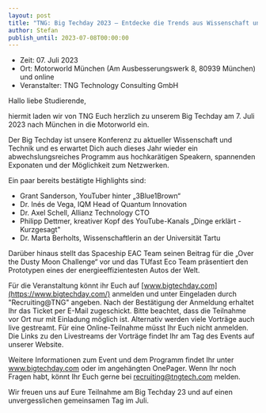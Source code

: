 ```yaml
---
layout: post
title: "TNG: Big Techday 2023 – Entdecke die Trends aus Wissenschaft und Technik"
author: Stefan
publish_until: 2023-07-08T00:00:00
---
```

*	Zeit: 07. Juli 2023
*	Ort: Motorworld München (Am Ausbesserungswerk 8, 80939 München) und online
*	Veranstalter: TNG Technology Consulting GmbH 

Hallo liebe Studierende,

hiermit laden wir von TNG Euch herzlich zu unserem Big Techday am 7. Juli 2023 nach München in die Motorworld ein.

Der Big Techday ist unsere Konferenz zu aktueller Wissenschaft und Technik und es erwartet Dich auch dieses Jahr wieder ein abwechslungsreiches Programm aus hochkarätigen Speakern, spannenden Exponaten und der Möglichkeit zum Netzwerken.

Ein paar bereits bestätigte Highlights sind:

*   Grant Sanderson, YouTuber hinter „3Blue1Brown“
*   Dr. Inés de Vega, IQM Head of Quantum Innovation
*   Dr. Axel Schell, Allianz Technology CTO
*   Philipp Dettmer, kreativer Kopf des YouTube-Kanals „Dinge erklärt - Kurzgesagt"
*   Dr. Marta Berholts, Wissenschaftlerin an der Universität Tartu

Darüber hinaus stellt das Spaceship EAC Team seinen Beitrag für die „Over the Dusty Moon Challenge“ vor und das TUfast Eco Team präsentiert den Prototypen eines der energieeffizientesten Autos der Welt.

Für die Veranstaltung könnt ihr Euch auf [www.bigtechday.com](https://www.bigtechday.com/) anmelden und unter Eingeladen durch "Recruiting@TNG" angeben. Nach der Bestätigung der Anmeldung erhaltet Ihr das Ticket per E-Mail zugeschickt. Bitte beachtet, dass die Teilnahme vor Ort nur mit Einladung möglich ist.
Alternativ werden viele Vorträge auch live gestreamt. Für eine Online-Teilnahme müsst Ihr Euch nicht anmelden. Die Links zu den Livestreams der Vorträge findet Ihr am Tag des Events auf unserer Website.

Weitere Informationen zum Event und dem Programm findet Ihr unter www.bigtechday.com oder im angehängten OnePager. Wenn Ihr noch Fragen habt, könnt Ihr Euch gerne bei 
[recruiting@tngtech.com](mailto:recruiting@tngtech.com) melden.

Wir freuen uns auf Eure Teilnahme am Big Techday 23 und auf einen unvergesslichen gemeinsamen Tag im Juli.
